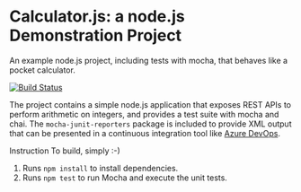 Calculator.js: a node.js Demonstration Project
==============================================
An example node.js project, including tests with mocha, that behaves like
a pocket calculator.

[![Build Status](https://dev.azure.com/tzviaawa/Integrating%20External%20Source%20Control%20with%20Azure%20Pipelines/_apis/build/status/tsviaa.calculator?branchName=master)](https://dev.azure.com/tzviaawa/Integrating%20External%20Source%20Control%20with%20Azure%20Pipelines/_build/latest?definitionId=14&branchName=master)

The project contains a simple node.js application that exposes REST APIs
to perform arithmetic on integers, and provides a test suite with mocha
and chai.  The `mocha-junit-reporters` package is included to provide XML
output that can be presented in a continuous integration tool like
[Azure DevOps](https://azure.com/devops).

Instruction To build, simply :-)

1. Runs `npm install` to install dependencies.
2. Runs `npm test` to run Mocha and execute the unit tests.

